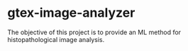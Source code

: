 # gtex-image-analyzer
The objective of this project is to provide an ML method for histopathological image analysis.

